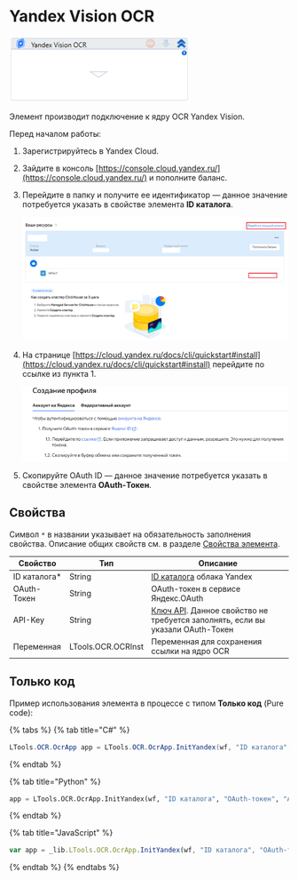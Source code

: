# Yandex Vision OCR

![](<../../../.gitbook/assets/image (406).png>)

Элемент производит подключение к ядру OCR Yandex Vision.

Перед началом работы:

1. Зарегистрируйтесь в Yandex Cloud.
2. Зайдите в консоль [https://console.cloud.yandex.ru/](https://console.cloud.yandex.ru/) и пополните баланс.
3. Перейдите в папку и получите ее идентификатор — данное значение потребуется указать в свойстве элемента **ID каталога**.

   ![Ссылка для перехода в каталог](<../../../.gitbook/assets/image (976).png>)

4. На странице [https://cloud.yandex.ru/docs/cli/quickstart#install](https://cloud.yandex.ru/docs/cli/quickstart#install) перейдите по ссылке из пункта 1.

   ![](<../../../.gitbook/assets1/windows_items/get-oauth-token.png>)
   
5. Скопируйте OAuth ID — данное значение потребуется указать в свойстве элемента **OAuth-Токен**.


## Свойства
Символ `*` в названии указывает на обязательность заполнения свойства. Описание общих свойств см. в разделе [Свойства элемента](https://docs.primo-rpa.ru/primo-rpa/primo-studio/process/elements#svoistva-elementa).


| Свойство      | Тип                | Описание                                                                                                                                                                     |
| ------------- | ------------------ | ---------------------------------------------------------------------------------------------------------------------------------------------------------------------------- |
| ID каталога\* | String             | [ID каталога](https://cloud.yandex.ru/docs/resource-manager/operations/folder/get-id) облака Yandex |
| OAuth-Токен   | String             | OAuth-токен в сервисе Яндекс.OAuth |
| API-Key       | String             | [Ключ API](https://cloud.yandex.ru/docs/iam/concepts/authorization/api-key). Данное свойство не требуется заполнять, если вы указали OAuth-Токен |
| Переменная    | LTools.OCR.OCRInst | Переменная для сохранения ссылки на ядро OCR               |


## Только код

Пример использования элемента в процессе с типом **Только код** (Pure code):

{% tabs %}
{% tab title="C#" %}
```csharp
LTools.OCR.OcrApp app = LTools.OCR.OcrApp.InitYandex(wf, "ID каталога", "OAuth-токен", "API-key");
```
{% endtab %}

{% tab title="Python" %}
```python
app = LTools.OCR.OcrApp.InitYandex(wf, "ID каталога", "OAuth-токен", "API-key")
```
{% endtab %}

{% tab title="JavaScript" %}
```javascript
var app = _lib.LTools.OCR.OcrApp.InitYandex(wf, "ID каталога", "OAuth-токен", "API-key");
```
{% endtab %}
{% endtabs %}

